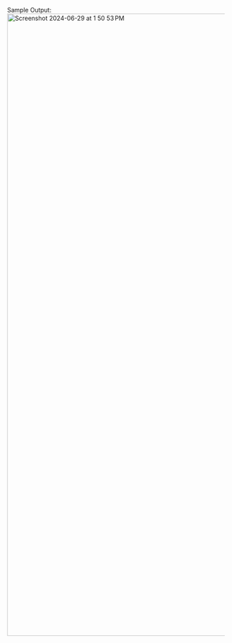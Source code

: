 Sample Output: <img width="1440" alt="Screenshot 2024-06-29 at 1 50 53 PM" src="https://github.com/mjmj112233/TASK-MANAGER/assets/104090115/d8374da3-4e95-408f-a6ea-fee9659ada79">
